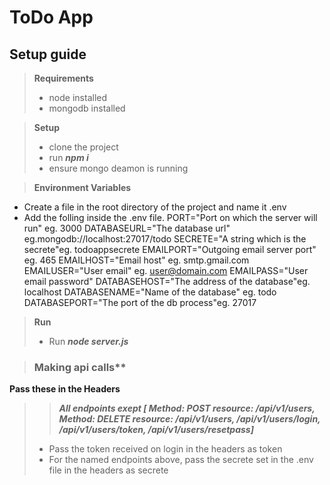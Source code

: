 # ToDo App

## Setup guide
> **Requirements**
> - node installed
> - mongodb installed

> **Setup**
> - clone the project
> - run ***npm i***
> - ensure mongo deamon is running

>**Environment Variables**
- Create a file in the root directory of the project and name it .env
- Add the folling inside the .env file. 
PORT="Port on which the server will run" eg. 3000
DATABASEURL="The database url" eg.mongodb://localhost:27017/todo
SECRETE="A string which is the secrete"eg. todoappsecrete
EMAILPORT="Outgoing email server port" eg. 465
EMAILHOST="Email host" eg. smtp.gmail.com
EMAILUSER="User email" eg. user@domain.com
EMAILPASS="User email password"
DATABASEHOST="The address of the database"eg. localhost
DATABASENAME="Name of the database" eg. todo
DATABASEPORT="The port of the db process"eg. 27017

> **Run**
> - Run ***node server.js***

> ### Making api calls**
**Pass these in the Headers**
>  > ***All endpoints exept [ Method: POST resource: /api/v1/users, Method: DELETE resource: /api/v1/users, /api/v1/users/login,  /api/v1/users/token, /api/v1/users/resetpass]***
>  - Pass the token received on login in the headers as token
>  - For the named endpoints above, pass the secrete set in the .env file in the headers as secrete
